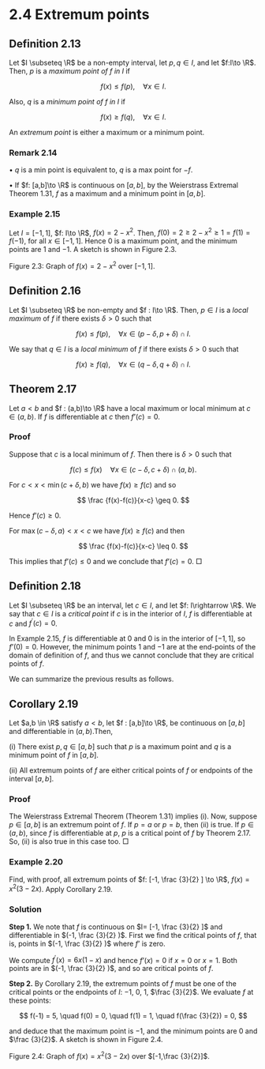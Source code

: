 # 2.4 Extremum points

## Definition 2.13

Let $I \subseteq \R$ be a non-empty interval, let $p,q \in I$, and let $f:I\to \R$. Then, $p$ is a _maximum point of $f$ in $I$_ if

$$
f(x) \leq f(p) , \quad \forall x\in I.
$$

Also, $q$ is a _minimum point of $f$ in $I$_ if

$$
f(x) \geq f(q) ,\quad \forall x \in I.
$$

An _extremum point_ is either a maximum or a minimum point.

### Remark 2.14

• $q$ is a min point is equivalent to, $q$ is a max point for $-f$.

• If $f: [a,b]\to \R$ is continuous on $[a,b]$, by the Weierstrass Extremal Theorem 1.31, $f$ as a maximum and a minimum point in $[a,b]$.

### Example 2.15

Let $I=[-1,1]$, $f: I\to \R$, $f(x) = 2-x^2$. Then, $f(0) = 2 \geq 2-x^2\geq 1=f(1)=f(-1)$, for all $x \in [-1,1]$. Hence $0$ is a maximum point, and the minimum points are $1$ and $-1$. A sketch is shown in Figure 2.3.

Figure 2.3: Graph of $f(x) = 2-x^2$ over $[-1,1]$.

## Definition 2.16

Let $I \subseteq \R$ be non-empty and $f : I\to \R$. Then, $p\in I$ is a _local maximum_ of $f$ if there exists $\delta > 0$ such that

$$
f(x) \leq f(p), \quad \forall x \in (p-\delta ,p+\delta ) \cap I .
$$

We say that $q \in I$ is a _local minimum_ of $f$ if there exists $\delta > 0$ such that

$$
f(x) \geq f(q) , \quad \forall x \in (q-\delta ,q+\delta ) \cap I .
$$

## Theorem 2.17

Let $a<b$ and $f : (a,b)\to \R$ have a local maximum or local minimum at $c\in (a,b)$. If $f$ is differentiable at $c$ then $f’(c) = 0$.

### Proof

Suppose that $c$ is a local minimum of $f$. Then there is $\delta >0$ such that

$$
f(c) \leq f(x) \quad \forall x\in (c-\delta ,c+\delta ) \cap (a,b).
$$

For $c<x <\min (c+\delta ,b)$ we have $f(x) \geq f(c)$ and so

$$
\frac {f(x)-f(c)}{x-c} \geq 0.
$$

Hence $f’(c) \geq 0$.

For $\max (c-\delta ,a) < x < c$ we have $f(x) \geq f(c)$ and then

$$
\frac {f(x)-f(c)}{x-c} \leq 0.
$$

This implies that $f’(c) \leq 0$ and we conclude that $f’(c)=0$. □

## Definition 2.18

Let $I \subseteq \R$ be an interval, let $c \in I$, and let $f: I\rightarrow \R$. We say that $c \in I$ is a _critical point_ if $c$ is in the interior of $I$, $f$ is differentiable at $c$ and $f^\prime (c) = 0$.

In Example 2.15, $f$ is differentiable at $0$ and $0$ is in the interior of $[-1,1]$, so $f’(0)=0$. However, the minimum points $1$ and $-1$ are at the end-points of the domain of definition of $f$, and thus we cannot conclude that they are critical points of $f$.

We can summarize the previous results as follows.

## Corollary 2.19

Let $a,b \in \R$ satisfy $a < b$, let $f : [a,b]\to \R$, be continuous on $[a,b]$ and differentiable in $(a,b)$.Then,

(i) There exist $p,q\in [a,b]$ such that $p$ is a maximum point and $q$ is a minimum point of $f$ in $[a,b]$.

(ii) All extremum points of $f$ are either critical points of $f$ or endpoints of the interval $[a,b]$.

### Proof

The Weierstrass Extremal Theorem (Theorem 1.31) implies (i). Now, suppose $p\in [a,b]$ is an extremum point of $f$. If $p = a$ or $p=b$, then (ii) is true. If $p \in (a,b)$, since $f$ is differentiable at $p$, $p$ is a critical point of $f$ by Theorem 2.17. So, (ii) is also true in this case too. □

### Example 2.20

Find, with proof, all extremum points of $f: [-1, \frac {3}{2} ] \to \R$, $f(x) = x^2(3-2x)$. Apply Corollary 2.19.

### Solution

**Step 1.** We note that $f$ is continuous on $I= [-1, \frac {3}{2} ]$ and differentiable in $(-1, \frac {3}{2} )$. First we find the critical points of $f$, that is, points in $(-1, \frac {3}{2} )$ where $f’$ is zero.

We compute $f^\prime (x) = 6x(1-x)$ and hence $f’(x) = 0$ if $x=0$ or $x=1$. Both points are in $(-1, \frac {3}{2} )$, and so are critical points of $f$.

**Step 2.** By Corollary 2.19, the extremum points of $f$ must be one of the critical points or the endpoints of $I$: $-1$, $0$, $1$, $\frac {3}{2}$. We evaluate $f$ at these points:

$$
f(-1) = 5, \quad f(0) = 0, \quad f(1) = 1, \quad f(\frac {3}{2}) = 0,
$$

and deduce that the maximum point is $-1$, and the minimum points are $0$ and $\frac {3}{2}$. A sketch is shown in Figure 2.4.

Figure 2.4: Graph of $f(x) = x^2(3-2x)$ over $[-1,\frac {3}{2}]$.
